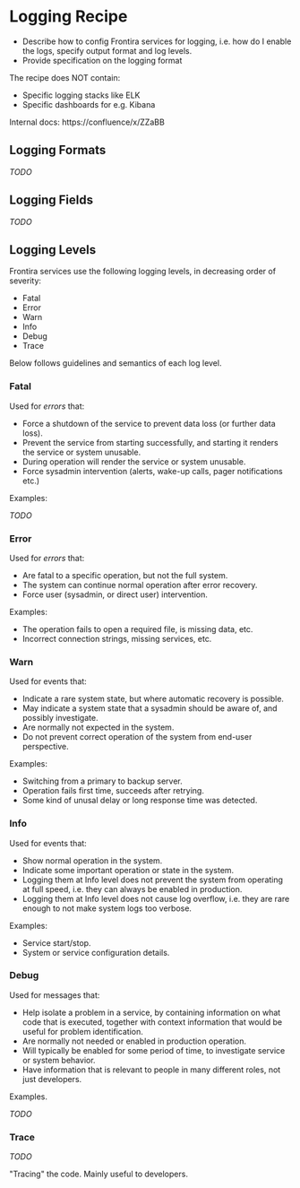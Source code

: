# Logging Recipe

* Describe how to config Frontira services for logging, i.e. how do I enable the logs, specify output format and log levels.
* Provide specification on the logging format

The recipe does NOT contain:

* Specific logging stacks like ELK
* Specific dashboards for e.g. Kibana

Internal docs: https://confluence/x/ZZaBB

## Logging Formats

_TODO_

## Logging Fields

_TODO_

## Logging Levels

Frontira services use the following logging levels, in decreasing order of severity:

- Fatal
- Error
- Warn
- Info
- Debug
- Trace

Below follows guidelines and semantics of each log level.

### Fatal

Used for _errors_ that:

- Force a shutdown of the service to prevent data loss (or further data loss).
- Prevent the service from starting successfully, and starting it renders the service or system unusable.
- During operation will render the service or system unusable.
- Force sysadmin intervention (alerts, wake-up calls, pager notifications etc.)

Examples:

_TODO_


### Error

Used for _errors_ that:

- Are fatal to a specific operation, but not the full system.
- The system can continue normal operation after error recovery.
- Force user (sysadmin, or direct user) intervention.

Examples:

- The operation fails to open a required file, is missing data, etc.
- Incorrect connection strings, missing services, etc.

### Warn

Used for events that:

- Indicate a rare system state, but where automatic recovery is possible.
- May indicate a system state that a sysadmin should be aware of, and possibly investigate.
- Are normally not expected in the system.
- Do not prevent correct operation of the system from end-user perspective.

Examples:

- Switching from a primary to backup server.
- Operation fails first time, succeeds after retrying.
- Some kind of unusal delay or long response time was detected.

### Info

Used for events that:

- Show normal operation in the system. 
- Indicate some important operation or state in the system.
- Logging them at Info level does not prevent the system from operating at full speed, i.e. they can always be enabled in production.
- Logging them at Info level does not cause log overflow, i.e. they are rare enough to not make system logs too verbose.

Examples:

- Service start/stop.
- System or service configuration details.

### Debug

Used for messages that:

- Help isolate a problem in a service, by containing information on what code that is executed, together with context information that would be useful for problem identification.
- Are normally not needed or enabled in production operation.
- Will typically be enabled for some period of time, to investigate service or system behavior.
- Have information that is relevant to people in many different roles, not just developers.

Examples.

_TODO_

### Trace

_TODO_

"Tracing" the code. Mainly useful to developers.
